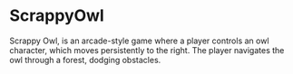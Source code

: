 # ScrappyOwl
Scrappy Owl, is an arcade-style game where a player controls an owl character, which moves persistently to the right. The player navigates the owl through a forest, dodging obstacles. 
